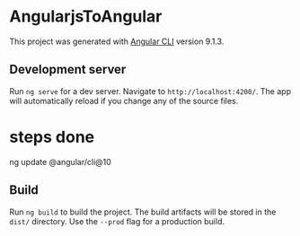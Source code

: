# AngularjsToAngular

This project was generated with [Angular CLI](https://github.com/angular/angular-cli) version 9.1.3.

## Development server

Run `ng serve` for a dev server. Navigate to `http://localhost:4200/`. The app will automatically reload if you change any of the source files.

# steps done
ng update @angular/cli@10


## Build

Run `ng build` to build the project. The build artifacts will be stored in the `dist/` directory. Use the `--prod` flag for a production build.